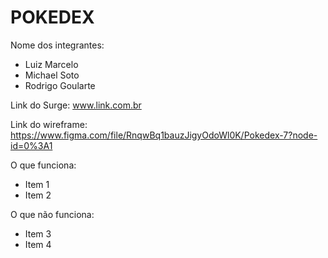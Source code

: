 # POKEDEX

Nome dos integrantes: 
- Luiz Marcelo
- Michael Soto
- Rodrigo Goularte

Link do Surge: www.link.com.br

Link do wireframe: https://www.figma.com/file/RnqwBq1bauzJigyOdoWl0K/Pokedex-7?node-id=0%3A1

O que funciona:
- Item 1
- Item 2

O que não funciona: 
- Item 3
- Item 4
